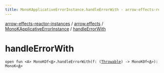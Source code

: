 ```yaml
---
title: MonoKApplicativeErrorInstance.handleErrorWith - arrow-effects-reactor-instances
---
```


[arrow-effects-reactor-instances](../../index.html) / [arrow.effects](../index.html) / [MonoKApplicativeErrorInstance](index.html) / [handleErrorWith](./handle-error-with.html)

# handleErrorWith

`open fun <A> MonoKOf<`[`A`](handle-error-with.html#A)`>.handleErrorWith(f: (`[`Throwable`](https://kotlinlang.org/api/latest/jvm/stdlib/kotlin/-throwable/index.html)`) -> MonoKOf<`[`A`](handle-error-with.html#A)`>): MonoK<`[`A`](handle-error-with.html#A)`>`